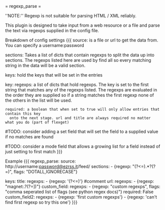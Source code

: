 = regexp_parse =

''NOTE:'' Regexp is not suitable for parsing HTML / XML reliably.

This plugin is designed to take input from a web resource or a file and parse the text via regexps supplied in the config file.

Breakdown of config settings
{{{
source: is a file or url to get the data from. You can specify a username:password

sections: Takes a list of dicts that contain regexps to split the data up into sections.
  The regexps listed here are used by find all so every matching string in the data will be
  a valid section.

keys: hold the keys that will be set in the entries

  key:
    regexps: a list of dicts that hold regexps. The key is set to the first string that matches
      any of the regexps listed. The regexps are evaluated in the order they are supplied so if a
      string matches the first regexp none of the others in the list will be used.

    required: a boolean that when set to true will only allow entries that contain this key
      onto the next stage. url and title are always required no matter what you do (part of flexget)

#TODO: consider adding a set field that will set the field to a supplied value if no matches are found

#TODO: consider a mode field that allows a growing list for a field instead of just setting to first match
}}}

Example
{{{
regexp_parse:
  source: http://username:password@ezrss.it/feed/
  sections:
    - {regexp: "(?<=<item>).*?(?=</item>)", flags: "DOTALL,IGNORECASE"}

  keys:
    title:
      regexps:
        - {regexp: '(?<=<title><!\[CDATA\[).*?(?=\]\]></title>)'} #comment
    url:
      regexps:
        - {regexp: "magnet:.*?(?=])"}
    custom_field:
      regexps:
        - {regexp: "custom regexps", flags: "comma seperated list of flags (see python regex docs)"}
      required: False
    custom_field2:
      regexps:
        - {regexp: 'first custom regexps'}
        - {regexp: 'can't find first regexp so try this one'}
}}}